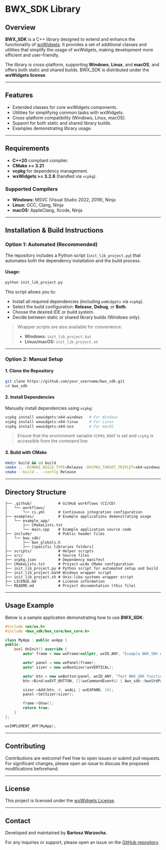 # BWX_SDK Library

## Overview
**BWX_SDK** is a C++ library designed to extend and enhance the functionality of [wxWidgets](https://www.wxwidgets.org/). It provides a set of additional classes and utilities that simplify the usage of wxWidgets, making development more efficient and user-friendly.

The library is cross-platform, supporting **Windows**, **Linux**, and **macOS**, and offers both static and shared builds. BWX_SDK is distributed under the **wxWidgets license**.

---

## Features
- Extended classes for core wxWidgets components.
- Utilities for simplifying common tasks with wxWidgets.
- Cross-platform compatibility (Windows, Linux, macOS).
- Support for both static and shared library builds.
- Examples demonstrating library usage.

---

## Requirements
- **C++20** compliant compiler.
- **CMake >= 3.21**
- **vcpkg** for dependency management.
- **wxWidgets >= 3.2.6** (handled via `vcpkg`).

### Supported Compilers
- **Windows:** MSVC (Visual Studio 2022, 2019), Ninja
- **Linux:** GCC, Clang, Ninja
- **macOS:** AppleClang, Xcode, Ninja

---

## Installation & Build Instructions

### Option 1: Automated (Recommended)
The repository includes a Python script (`init_lib_project.py`) that automates both the dependency installation and the build process.

#### Usage:
```bash
python init_lib_project.py
```

This script allows you to:
- Install all required dependencies (including `wxWidgets` via `vcpkg`).
- Select the build configuration: **Release**, **Debug**, or **Both**.
- Choose the desired IDE or build system.
- Decide between static or shared library builds (Windows only).

> Wrapper scripts are also available for convenience:
> - **Windows:** `init_lib_project.bat`
> - **Linux/macOS:** `init_lib_project.sh`

---

### Option 2: Manual Setup

#### 1. Clone the Repository
```bash
git clone https://github.com/your_username/bwx_sdk.git
cd bwx_sdk
```

#### 2. Install Dependencies
Manually install dependencies using `vcpkg`:
```bash
vcpkg install wxwidgets:x64-windows   # For Windows
vcpkg install wxwidgets:x64-linux     # For Linux
vcpkg install wxwidgets:x64-osx       # For macOS
```
> Ensure that the environment variable `VCPKG_ROOT` is set and `vcpkg` is accessible from the command line.

#### 3. Build with CMake
```bash
mkdir build && cd build
cmake .. -DCMAKE_BUILD_TYPE=Release -DVCPKG_TARGET_TRIPLET=x64-windows
cmake --build . --config Release
```

---

## Directory Structure
```
├── .github/            # GitHub workflows (CI/CD)
│   └── workflows/
│       └── ci.yml      # Continuous integration configuration
├── examples/           # Example applications demonstrating usage
│   └── example_app/
│       ├── CMakeLists.txt
│       └── main.cpp    # Example application source code
├── include/            # Public header files
│   └── bwx_sdk/
│       ├── bwx_globals.h
│       ├── [specific libraries folders]
├── scripts/            # Helper scripts
├── src/                # Source files
├── vcpkg.json          # Dependency manifest
├── CMakeLists.txt      # Project-wide CMake configuration
├── init_lib_project.py # Python script for automated setup and build
├── init_lib_project.bat# Windows wrapper script
├── init_lib_project.sh # Unix-like systems wrapper script
├── LICENSE.md          # License information
└── README.md           # Project documentation (this file)
```

---

## Usage Example
Below is a sample application demonstrating how to use **BWX_SDK**:

```cpp
#include <wx/wx.h>
#include <bwx_sdk/bwx_core/bwx_core.h>

class MyApp : public wxApp {
public:
    bool OnInit() override {
        auto* frame = new wxFrame(nullptr, wxID_ANY, "Example BWX_SDK Application", wxDefaultPosition, wxSize(400, 300));

        auto* panel = new wxPanel(frame);
        auto* sizer = new wxBoxSizer(wxVERTICAL);

        auto* btn = new wxButton(panel, wxID_ANY, "Test BWX_SDK function");
        btn->Bind(wxEVT_BUTTON, [](wxCommandEvent&) { bwx_sdk::bwxStdPathsInfo(); });

        sizer->Add(btn, 0, wxALL | wxEXPAND, 10);
        panel->SetSizer(sizer);

        frame->Show();
        return true;
    }
};

wxIMPLEMENT_APP(MyApp);
```

---

## Contributing
Contributions are welcome! Feel free to open issues or submit pull requests.  
For significant changes, please open an issue to discuss the proposed modifications beforehand.

---

## License
This project is licensed under the [wxWidgets License](https://www.wxwidgets.org/about/licence/).

---

## Contact
Developed and maintained by **Bartosz Warzocha**.

For any inquiries or support, please open an issue on the [GitHub repository](https://github.com/bartoszwarzocha/bwx_sdk/issues).

